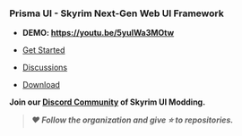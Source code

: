 ### Prisma UI - Skyrim Next-Gen Web UI Framework

- **DEMO: https://youtu.be/5yuIWa3MOtw**

- [Get Started](https://www.prismaui.dev/)

- [Discussions](https://github.com/orgs/PrismaUI-SKSE/discussions)

- [Download](https://github.com/PrismaUI-SKSE/PrismaUI-Wiki/releases)

**Join our [Discord Community](https://discord.gg/QYztzZY8RG) of Skyrim UI Modding.**

> ***❤️ Follow the organization and give ⭐ to repositories.***
